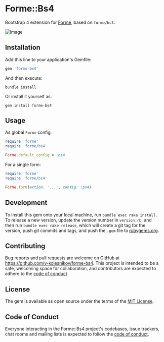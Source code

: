 # Forme::Bs4

Bootstrap 4 extension for [Forme](https://github.com/jeremyevans/forme), based on `forme/bs3`.

![image](https://user-images.githubusercontent.com/6506296/82103711-c3518700-971c-11ea-971e-d50d91a077ba.png)

## Installation

Add this line to your application's Gemfile:

```ruby
gem 'forme-bs4'
```

And then execute:

```
bundle install
```

Or install it yourself as:

```
gem install forme-bs4
```

## Usage

As global `Forme` config:

```ruby
require 'forme'
require 'forme/bs4'

Forme.default_config = :bs4
```

For a single form:

```ruby
require 'forme'
require 'forme/bs4'

Forme.form(action: '...', config: :bs4)
```

## Development

To install this gem onto your local machine, run `bundle exec rake install`.
To release a new version, update the version number in `version.rb`, and then
run `bundle exec rake release`, which will create a git tag for the version,
push git commits and tags, and push the `.gem` file to [rubygems.org](https://rubygems.org).

## Contributing

Bug reports and pull requests are welcome on GitHub at https://github.com/v-kolesnikov/forme-bs4.
This project is intended to be a safe, welcoming space for collaboration, and contributors are expected to adhere to the [code of conduct](https://github.com/[USERNAME]/forme-bs4/blob/master/CODE_OF_CONDUCT.md).


## License

The gem is available as open source under the terms of the [MIT License](https://opensource.org/licenses/MIT).

## Code of Conduct

Everyone interacting in the Forme::Bs4 project's codebases, issue trackers, chat rooms and mailing lists is expected to follow the [code of conduct](https://github.com/v-kolesnikov/forme-bs4/blob/master/CODE_OF_CONDUCT.md).
